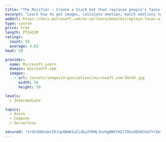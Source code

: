 ```yaml
---
title: "The Mojifier - Create a Slack bot that replaces people's faces with emojis matching their emotion"
excerpt: "Learn how to get images, calculate emotion, match emotions to emojis, and replace faces with emoji."
webUrl: https://docs.microsoft.com/en-us/learn/modules/replace-faces-with-emojis-matching-emotion/
type: course
price: Free
length: PT1H31M
ratings:
  count: 50
  average: 4.62
heat: 50

provider:
  name: Microsoft Learn
  domain: microsoft.com
  images:
    - url: /assets/images/organizations/microsoft.com-50x50.jpg
      width: 50
      height: 50

levels:
  - Intermediate

topics:
  - Azure
  - Compute
  - Serverless

secured: "zrZe3bWsnm+ZXJupXBmK1uIi4bu2YKML3nvhgNNXfHZiT8Gs8QU8l6aTY+ZmTTHWLcrcmorJGTCyqZXRRJq/+rzs66uxdldLAFSL4Kk6p5HOVPZPqZ2B/ov5u4t3GcHMCwrQ77FZk2pAU9o0A5Qw0D+BBWBTpL9jBVHSxDXKSGYhWwt5CZYYYhgd8NV1lWgis4VgyrQtAU1Jdqt6VWsRRfizKOeo1Osra2sR6QTfcxpOMhjkrpcLMOQ8xQtHR0xCPg0GYf/a11lwGjWJw6UA7kziUA0Lq0W3EQv9voQrSp5W6fCRdXouHsjDauP0zBo0RzFzr0x823LXLdXzINjC/Ln1A5Jx9I0CA2bwb4AokToLo7xCVVMcNqHGWuKTUXoDowsTdern2RwSj9VH/XhCWgHylQYoq0dbvmkG/MZUlc4=;gpkal1puHOIJNuG48+fjug=="
---
```


